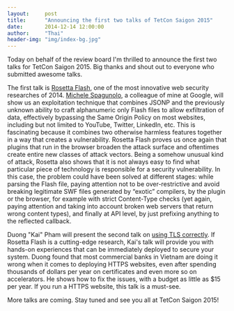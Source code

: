 ```yaml
---
layout:     post
title:      "Announcing the first two talks of TetCon Saigon 2015"
date:       2014-12-14 12:00:00
author:     "Thai"
header-img: "img/index-bg.jpg"
---
```

<p>
Today on behalf of the review board I'm thrilled to announce the first two talks for TetCon Saigon 2015. Big thanks and shout out to everyone who submitted awesome talks.
</p>

<p>
The first talk is <a href="https://tetcon.org/saigon-2015/schedule/rosetta-flash.html">Rosetta Flash</a>, one of the most innovative web security researches of 2014. <a href="https://tetcon.org/saigon-2015/speakers/michele-spagnuolo.html">Michele Spagunolo</a>, a colleague of mine at Google, will show us an exploitation technique that combines JSONP and the previously unknown ability to craft alphanumeric only Flash files to allow exfiltration of data, effectively bypassing the Same Origin Policy on most websites, including but not limited to YouTube, Twitter, LinkedIn, etc. This is fascinating because it combines two otherwise harmless features together in a way that creates a vulnerability. Rosetta Flash proves us once again that plugins that run in the browser broaden the attack surface and oftentimes create entire new classes of attack vectors. Being a somehow unusual kind of attack, Rosetta also shows that it is not always easy to find what particular piece of technology is responsible for a security vulnerability. In this case, the problem could have been solved at different stages: while parsing the Flash file, paying attention not to be over-restrictive and avoid breaking legitimate SWF files generated by “exotic” compilers, by the plugin or the browser, for example with strict Content-Type checks (yet again, paying attention and taking into account broken web servers that return wrong content types), and finally at API level, by just prefixing anything to the reflected callback.
</p>

<p>
Duong "Kai" Pham will present the second talk on <a href="https://tetcon.org/saigon-2015/schedule/using-tls-correctly.html">using TLS correctly</a>. If Rosetta Flash is a cutting-edge research, Kai's talk will provide you with hands-on experiences that can be immediately deployed to secure your system. Duong found that most commercial banks in Vietnam are doing it wrong when it comes to deploying HTTPS websites, even after spending thousands of dollars per year on certificates and even more so on accelerators. He shows how to fix the issues, with a budget as little as $15 per year. If you run a HTTPS website, this talk is a must-see.
</p>

<p>
More talks are coming. Stay tuned and see you all at TetCon Saigon 2015!
</p>
